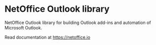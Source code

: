 # NetOffice Outlook library

NetOffice Outlook library for building Outlook add-ins and automation of Microsoft Outlook.

Read documentation at <https://netoffice.io>
